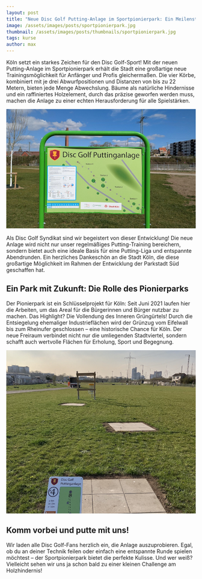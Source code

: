 ```yaml
---
layout: post
title: "Neue Disc Golf Putting-Anlage im Sportpionierpark: Ein Meilenstein für Köln!"
image: /assets/images/posts/sportpionierpark.jpg
thumbnail: /assets/images/posts/thumbnails/sportpionierpark.jpg
tags: kurse
author: max
---
```


Köln setzt ein starkes Zeichen für den Disc Golf-Sport! Mit der neuen Putting-Anlage im Sportpionierpark erhält die Stadt eine großartige neue Trainingsmöglichkeit für Anfänger und Profis gleichermaßen. Die vier Körbe, kombiniert mit je drei Abwurfpositionen und Distanzen von bis zu 22 Metern, bieten jede Menge Abwechslung. Bäume als natürliche Hindernisse und ein raffiniertes Holzelement, durch das präzise geworfen werden muss, machen die Anlage zu einer echten Herausforderung für alle Spielstärken.

![Eingangschild zur Disc Golf Puttinganlage](/assets/images/posts/sportpionierpark_schild.jpg)

Als Disc Golf Syndikat sind wir begeistert von dieser Entwicklung! Die neue Anlage wird nicht nur unser regelmäßiges Putting-Training bereichern, sondern bietet auch eine ideale Basis für eine Putting-Liga und entspannte Abendrunden. Ein herzliches Dankeschön an die Stadt Köln, die diese großartige Möglichkeit im Rahmen der Entwicklung der Parkstadt Süd geschaffen hat.

## Ein Park mit Zukunft: Die Rolle des Pionierparks

Der Pionierpark ist ein Schlüsselprojekt für Köln: Seit Juni 2021 laufen hier die Arbeiten, um das Areal für die Bürgerinnen und Bürger nutzbar zu machen. Das Highlight? Die Vollendung des Inneren Grüngürtels! Durch die Entsiegelung ehemaliger Industrieflächen wird der Grünzug vom Eifelwall bis zum Rheinufer geschlossen – eine historische Chance für Köln. Der neue Freiraum verbindet nicht nur die umliegenden Stadtviertel, sondern schafft auch wertvolle Flächen für Erholung, Sport und Begegnung.

![Eine Disc Golf Bahn zum Putten mit Hindernis](/assets/images/posts/sportpionierpark_hindernis.jpg)

## Komm vorbei und putte mit uns!

Wir laden alle Disc Golf-Fans herzlich ein, die Anlage auszuprobieren. Egal, ob du an deiner Technik feilen oder einfach eine entspannte Runde spielen möchtest – der Sportpionierpark bietet die perfekte Kulisse. Und wer weiß? Vielleicht sehen wir uns ja schon bald zu einer kleinen Challenge am Holzhindernis!
